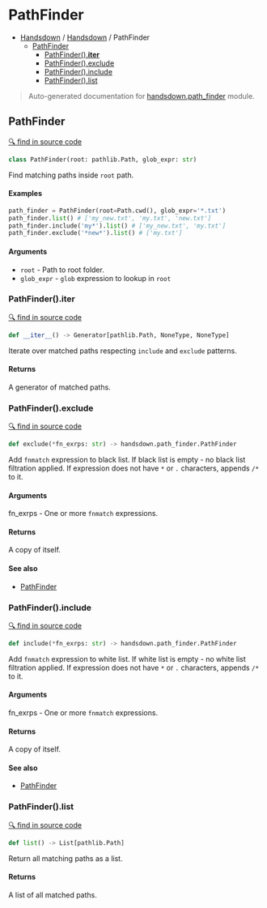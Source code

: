 # PathFinder

- [Handsdown](./README.md#handsdown) / [Handsdown](./handsdown_index.md#handsdown) / PathFinder
  - [PathFinder](#pathfinder)
    - [PathFinder().__iter__](#pathfinder__iter__)
    - [PathFinder().exclude](#pathfinderexclude)
    - [PathFinder().include](#pathfinderinclude)
    - [PathFinder().list](#pathfinderlist)

> Auto-generated documentation for [handsdown.path_finder](../handsdown/path_finder.py) module.

## PathFinder

[🔍 find in source code](../handsdown/path_finder.py#L9)

```python
class PathFinder(root: pathlib.Path, glob_expr: str)
```

Find matching paths inside `root` path.

#### Examples

```python
path_finder = PathFinder(root=Path.cwd(), glob_expr='*.txt')
path_finder.list() # ['my_new.txt', 'my.txt', 'new.txt']
path_finder.include('my*').list() # ['my_new.txt', 'my.txt']
path_finder.exclude('*new*').list() # ['my.txt']
```

#### Arguments

- `root` - Path to root folder.
- `glob_expr` - `glob` expression to lookup in `root`

### PathFinder().__iter__

[🔍 find in source code](../handsdown/path_finder.py#L103)

```python
def __iter__() -> Generator[pathlib.Path, NoneType, NoneType]
```

Iterate over matched paths respecting `include` and `exclude` patterns.

#### Returns

A generator of matched paths.

### PathFinder().exclude

[🔍 find in source code](../handsdown/path_finder.py#L61)

```python
def exclude(*fn_exrps: str) -> handsdown.path_finder.PathFinder
```

Add `fnmatch` expression to black list.
If black list is empty - no black list filtration applied.
If expression does not have `*` or `.` characters, appends `/*` to it.

#### Arguments

fn_exrps - One or more `fnmatch` expressions.

#### Returns

A copy of itself.

#### See also

- [PathFinder](#pathfinder)

### PathFinder().include

[🔍 find in source code](../handsdown/path_finder.py#L41)

```python
def include(*fn_exrps: str) -> handsdown.path_finder.PathFinder
```

Add `fnmatch` expression to white list.
If white list is empty - no white list filtration applied.
If expression does not have `*` or `.` characters, appends `/*` to it.

#### Arguments

fn_exrps - One or more `fnmatch` expressions.

#### Returns

A copy of itself.

#### See also

- [PathFinder](#pathfinder)

### PathFinder().list

[🔍 find in source code](../handsdown/path_finder.py#L119)

```python
def list() -> List[pathlib.Path]
```

Return all matching paths as a list.

#### Returns

A list of all matched paths.
